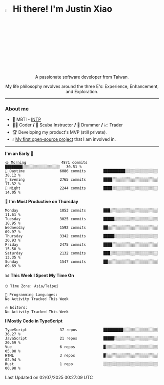 # <img src="https://media.giphy.com/media/hvRJCLFzcasrR4ia7z/giphy.gif" width="5%">Hi there! I'm Justin Xiao
<p align="center">A passionate software developer from Taiwan.  </p>
<p align="center">My life philosophy revolves around the three E's: Experience, Enhancement, and Exploration.</p>

---
### About me
- 👀 MBTI - [INTP](https://www.16personalities.com/intp-personality)
- 👨‍💻 Coder **/** 🤿 Scuba Instructor **/** 🥁 Drummer **/** 📈 Trader
- 🏆 Developing my product's MVP (still private).
- 💧 [My first open-source project](https://github.com/Game-as-a-Service/Game-Lobby-Web) that I am involved in.

---
<!--START_SECTION:waka-->
**I'm an Early 🐤** 

```text
🌞 Morning                4871 commits        ████████░░░░░░░░░░░░░░░░░   30.51 % 
🌆 Daytime                6086 commits        ██████████░░░░░░░░░░░░░░░   38.12 % 
🌃 Evening                2765 commits        ████░░░░░░░░░░░░░░░░░░░░░   17.32 % 
🌙 Night                  2244 commits        ████░░░░░░░░░░░░░░░░░░░░░   14.05 % 
```
📅 **I'm Most Productive on Thursday** 

```text
Monday                   1853 commits        ███░░░░░░░░░░░░░░░░░░░░░░   11.61 % 
Tuesday                  3025 commits        █████░░░░░░░░░░░░░░░░░░░░   18.95 % 
Wednesday                1592 commits        ██░░░░░░░░░░░░░░░░░░░░░░░   09.97 % 
Thursday                 3342 commits        █████░░░░░░░░░░░░░░░░░░░░   20.93 % 
Friday                   2475 commits        ████░░░░░░░░░░░░░░░░░░░░░   15.50 % 
Saturday                 2132 commits        ███░░░░░░░░░░░░░░░░░░░░░░   13.35 % 
Sunday                   1547 commits        ██░░░░░░░░░░░░░░░░░░░░░░░   09.69 % 
```


📊 **This Week I Spent My Time On** 

```text
🕑︎ Time Zone: Asia/Taipei

💬 Programming Languages: 
No Activity Tracked This Week

🔥 Editors: 
No Activity Tracked This Week
```

**I Mostly Code in TypeScript** 

```text
TypeScript               37 repos            █████████░░░░░░░░░░░░░░░░   36.27 % 
JavaScript               21 repos            █████░░░░░░░░░░░░░░░░░░░░   20.59 % 
Vue                      6 repos             █░░░░░░░░░░░░░░░░░░░░░░░░   05.88 % 
HTML                     3 repos             █░░░░░░░░░░░░░░░░░░░░░░░░   02.94 % 
Rust                     1 repo              ░░░░░░░░░░░░░░░░░░░░░░░░░   00.98 % 
```




 Last Updated on 02/07/2025 00:27:09 UTC
<!--END_SECTION:waka-->
